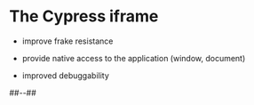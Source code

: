 <!-- .slide: class="two-column" -->

# The Cypress iframe

* improve frake resistance

* provide native access to the application (window, document)

* improved debuggability

##--##

<!-- .slide: data-background="./web_modules/sfeir-school-theme/images/bg-blue-1.png" -->

